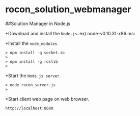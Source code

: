 rocon_solution_webmanager
=========================

##Solution Manager in Node.js

*Download and install the ```Node.js```. ex) node-v0.10.31-x86.msi

*Install the ```node_modules```

```
> npm install -g socket.io
> 
> npm install -g roslib
>
```

*Start the  ```Node.js server```.

```
> node rocon_server.js
>
```

*Start client web page on web browser.

```
http://localhost:8080
```
